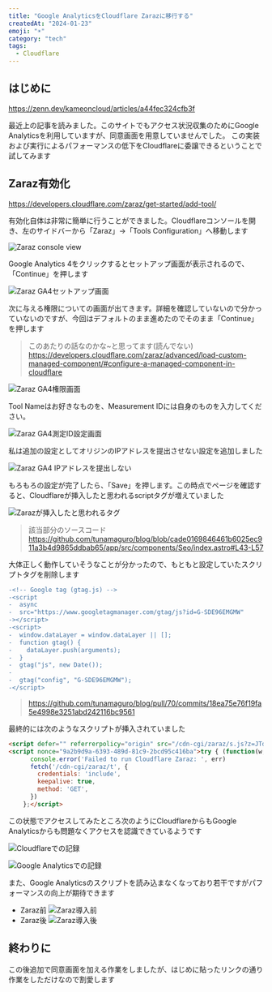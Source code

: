 ```yaml
---
title: "Google AnalyticsをCloudflare Zarazに移行する"
createdAt: "2024-01-23"
emoji: "☀️"
category: "tech"
tags:
  - Cloudflare
---
```

<!-- before https://requestmap.webperf.tools/render/240122_BiDcC5_FY3  -->
<!-- after https://requestmap.webperf.tools/render/240129_AiDcE0_6V8  -->
## はじめに

https://zenn.dev/kameoncloud/articles/a44fec324cfb3f

最近上の記事を読みました。このサイトでもアクセス状況収集のためにGoogle Analyticsを利用していますが、同意画面を用意していませんでした。
この実装および実行によるパフォーマンスの低下をCloudflareに委譲できるということで試してみます

## Zaraz有効化

https://developers.cloudflare.com/zaraz/get-started/add-tool/

有効化自体は非常に簡単に行うことができました。Cloudflareコンソールを開き、左のサイドバーから「Zaraz」->「Tools Configuration」へ移動します

![Zaraz console view](src/assets/images/use-cloudflare-zaraz-for-google-analytics/zaraz-console.png)

Google Analytics 4をクリックするとセットアップ画面が表示されるので、「Continue」を押します

![Zaraz GA4セットアップ画面](src/assets/images/use-cloudflare-zaraz-for-google-analytics/zaraz-ga4-setup-view-1.png)

次に与える権限についての画面が出てきます。詳細を確認していないので分かっていないのですが、今回はデフォルトのまま進めたのでそのまま「Continue」を押します

> このあたりの話なのかな~と思ってます(読んでない)  
> https://developers.cloudflare.com/zaraz/advanced/load-custom-managed-component/#configure-a-managed-component-in-cloudflare

![Zaraz GA4権限画面](src/assets/images/use-cloudflare-zaraz-for-google-analytics/zaraz-ga4-setup-view-2.png)

Tool Nameはお好きなものを、Measurement IDには自身のものを入力してください。

![Zaraz GA4測定ID設定画面](src/assets/images/use-cloudflare-zaraz-for-google-analytics/zaraz-ga4-setup-view-3.png)

私は追加の設定としてオリジンのIPアドレスを提出させない設定を追加しました

![Zaraz GA4 IPアドレスを提出しない](src/assets/images/use-cloudflare-zaraz-for-google-analytics/zaraz-ga4-setup-view-4.png)

もろもろの設定が完了したら、「Save」を押します。この時点でページを確認すると、Cloudflareが挿入したと思われるscriptタグが増えていました

![Zarazが挿入したと思われるタグ](src/assets/images/use-cloudflare-zaraz-for-google-analytics/zaraz-ga4-script-tag.png)

> 該当部分のソースコード  
> https://github.com/tunamaguro/blog/blob/cade0169846461b6025ec911a3b4d9865ddbab65/app/src/components/Seo/index.astro#L43-L57

大体正しく動作していそうなことが分かったので、もともと設定していたスクリプトタグを削除します

```diff
-<!-- Google tag (gtag.js) -->
-<script
-  async
-  src="https://www.googletagmanager.com/gtag/js?id=G-SDE96EMGMW"
-></script>
-<script>
-  window.dataLayer = window.dataLayer || [];
-  function gtag() {
-    dataLayer.push(arguments);
-  }
-  gtag("js", new Date());
-
-  gtag("config", "G-SDE96EMGMW");
-</script>
```

> https://github.com/tunamaguro/blog/pull/70/commits/18ea75e76f19fa5e4998e3251abd242116bc9561

最終的には次のようなスクリプトが挿入されていました

```html
<script defer="" referrerpolicy="origin" src="/cdn-cgi/zaraz/s.js?z=JTdCJTIyZXhlY3V0ZWQlMjIlM0ElNUIlNUQlMkMlMjJ0JTIyJTNBJTIydHVuYW1hZ3VybydzJTIwYmxvZyUyMiUyQyUyMnglMjIlM0EwLjM3OTQ1ODIxMTUyNDc0NzM1JTJDJTIydyUyMiUzQTI1NjAlMkMlMjJoJTIyJTNBMTQ0MCUyQyUyMmolMjIlM0ExMjcxJTJDJTIyZSUyMiUzQTI1NjAlMkMlMjJsJTIyJTNBJTIyaHR0cHMlM0ElMkYlMkZ3d3cudHVuYW1hZ3Vyby5kZXYlMkYlMjIlMkMlMjJyJTIyJTNBJTIyJTIyJTJDJTIyayUyMiUzQTI0JTJDJTIybiUyMiUzQSUyMlVURi04JTIyJTJDJTIybyUyMiUzQS01NDAlMkMlMjJxJTIyJTNBJTVCJTVEJTdE"></script>
<script nonce="9a2b9d9a-6393-489d-81c9-2bcd95c416ba">try { (function(w,d){!function(b$,ca,cb,cc){b$[cb]=b$[cb]||{};b$[cb].executed=[];b$.zaraz={deferred:[],listeners:[]};b$.zaraz.q=[];b$.zaraz._f=function(cd){return async function(){var ce=Array.prototype.slice.call(arguments);b$.zaraz.q.push({m:cd,a:ce})}};for(const cf of["track","set","debug"])b$.zaraz[cf]=b$.zaraz._f(cf);b$.zaraz.init=()=>{var cg=ca.getElementsByTagName(cc)[0],ch=ca.createElement(cc),ci=ca.getElementsByTagName("title")[0];ci&&(b$[cb].t=ca.getElementsByTagName("title")[0].text);b$[cb].x=Math.random();b$[cb].w=b$.screen.width;b$[cb].h=b$.screen.height;b$[cb].j=b$.innerHeight;b$[cb].e=b$.innerWidth;b$[cb].l=b$.location.href;b$[cb].r=ca.referrer;b$[cb].k=b$.screen.colorDepth;b$[cb].n=ca.characterSet;b$[cb].o=(new Date).getTimezoneOffset();if(b$.dataLayer)for(const cm of Object.entries(Object.entries(dataLayer).reduce(((cn,co)=>({...cn[1],...co[1]})),{})))zaraz.set(cm[0],cm[1],{scope:"page"});b$[cb].q=[];for(;b$.zaraz.q.length;){const cp=b$.zaraz.q.shift();b$[cb].q.push(cp)}ch.defer=!0;for(const cq of[localStorage,sessionStorage])Object.keys(cq||{}).filter((cs=>cs.startsWith("_zaraz_"))).forEach((cr=>{try{b$[cb]["z_"+cr.slice(7)]=JSON.parse(cq.getItem(cr))}catch{b$[cb]["z_"+cr.slice(7)]=cq.getItem(cr)}}));ch.referrerPolicy="origin";ch.src="/cdn-cgi/zaraz/s.js?z="+btoa(encodeURIComponent(JSON.stringify(b$[cb])));cg.parentNode.insertBefore(ch,cg)};["complete","interactive"].includes(ca.readyState)?zaraz.init():b$.addEventListener("DOMContentLoaded",zaraz.init)}(w,d,"zarazData","script");})(window,document) } catch (err) {
      console.error('Failed to run Cloudflare Zaraz: ', err)
      fetch('/cdn-cgi/zaraz/t', {
        credentials: 'include',
        keepalive: true,
        method: 'GET',
      })
    };</script>
```

この状態でアクセスしてみたところ次のようにCloudflareからもGoogle Analyticsからも問題なくアクセスを認識できているようです

![Cloudflareでの記録](src/assets/images/use-cloudflare-zaraz-for-google-analytics/cloudflare-ga4-log.png)

![Google Analyticsでの記録](src/assets/images/use-cloudflare-zaraz-for-google-analytics/ga4-analytics-example.png)

また、Google Analyticsのスクリプトを読み込まなくなっており若干ですがパフォーマンスの向上が期待できます

- Zaraz前
![Zaraz導入前](src/assets/images/use-cloudflare-zaraz-for-google-analytics/request-map-before-zaraz.png)
- Zaraz後
![Zaraz導入後](src/assets/images/use-cloudflare-zaraz-for-google-analytics/request-map-after-zaraz.png)

## 終わりに

この後追加で同意画面を加える作業をしましたが、はじめに貼ったリンクの通り作業をしただけなので割愛します

